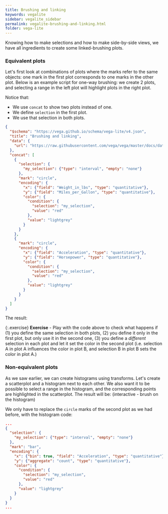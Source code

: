 ```yaml
---
title: Brushing and linking
keywords: vegalite
sidebar: vegalite_sidebar
permalink: vegalite-brushing-and-linking.html
folder: vega-lite
---
```

Knowing how to make selections and how to make side-by-side views, we have all ingredients to create some linked-brushing plots.

### Equivalent plots
Let's first look at combinations of plots where the marks refer to the same objects: one mark in the first plot corresponds to one marks in the other plot. Below is an example script for one-way brushing: we create 2 plots, and selecting a range in the left plot will highlight plots in the right plot.

Notice that:
- We use `concat` to show two plots instead of one.
- We define `selection` in the first plot.
- We use that selection in both plots.

```json
{
  "$schema": "https://vega.github.io/schema/vega-lite/v4.json",
  "title": "Brushing and linking",
  "data": {
    "url": "https://raw.githubusercontent.com/vega/vega/master/docs/data/cars.json"
  },
  "concat": [
    {
      "selection": {
        "my_selection": {"type": "interval", "empty": "none"}
      },
      "mark": "circle",
      "encoding": {
        "x": {"field": "Weight_in_lbs", "type": "quantitative"},
        "y": {"field": "Miles_per_Gallon", "type": "quantitative"},
        "color": {
          "condition": {
            "selection": "my_selection",
            "value": "red"
          },
          "value": "lightgrey"
        }
      }
    },
    {
      "mark": "circle",
      "encoding": {
        "x": {"field": "Acceleration", "type": "quantitative"},
        "y": {"field": "Horsepower", "type": "quantitative"},
        "color": {
          "condition": {
            "selection": "my_selection",
            "value": "red"
          },
          "value": "lightgrey"
        }
      }
    }
  ]
}
```

The result:

<div id="vis5"></div>
<script type="text/javascript">
  var yourVlSpec = {
    "$schema": "https://vega.github.io/schema/vega-lite/v4.json",
    "title": "Brushing and linking",
    "data": {
      "url": "https://raw.githubusercontent.com/vega/vega/master/docs/data/cars.json"
    },
    "concat": [
      {
        "selection": {
          "my_selection": {"type": "interval", "empty": "none"}
        },
        "mark": "circle",
        "encoding": {
          "x": {"field": "Weight_in_lbs", "type": "quantitative"},
          "y": {"field": "Miles_per_Gallon", "type": "quantitative"},
          "color": {
            "condition": {
              "selection": "my_selection",
              "value": "red"
            },
            "value": "lightgrey"
          }
        }
      },
      {
        "mark": "circle",
        "encoding": {
          "x": {"field": "Acceleration", "type": "quantitative"},
          "y": {"field": "Horsepower", "type": "quantitative"},
          "color": {
            "condition": {
              "selection": "my_selection",
              "value": "red"
            },
            "value": "lightgrey"
          }
        }
      }
    ]
  };
  vegaEmbed('#vis5', yourVlSpec);
</script>

<!--
<img src="{{ site.baseurl }}/assets/vegalite-brushinglinking.png" width="50%" />
-->

{:.exercise}
**Exercise** - Play with the code above to check what happens if (1) you define the same selection in both plots, (2) you define it only in the first plot, but only use it in the second one, (3) you define a _different_ selection in each plot and let it set the color in the second plot (i.e. selection A in plot A influences the color in plot B, and selection B in plot B sets the color in plot A.)

<!--
{
  "$schema": "https://vega.github.io/schema/vega-lite/v4.json",
  "title": "Brushing and linking",
  "data": {
    "url": "https://raw.githubusercontent.com/vega/vega/master/docs/data/cars.json"
  },
  "concat": [
    {
      "selection": {
        "my_selection": {"type": "interval", "empty": "none"}
      },
      "mark": "circle",
      "encoding": {
        "x": {"field": "Weight_in_lbs", "type": "quantitative"},
        "y": {"field": "Miles_per_Gallon", "type": "quantitative"},
        "color": {
          "condition": {
            "selection": "my_selection2",
            "value": "red"
          },
          "value": "lightgrey"
        }
      }
    },
    {
      "selection": {
        "my_selection2": {"type": "interval", "empty": "none"}
      },
      "mark": "circle",
      "encoding": {
        "x": {"field": "Acceleration", "type": "quantitative"},
        "y": {"field": "Horsepower", "type": "quantitative"},
        "color": {
          "condition": {
            "selection": "my_selection",
            "value": "red"
          },
          "value": "lightgrey"
        }
      }
    }
  ]
}
-->

### Non-equivalent plots
As we saw earlier, we can create histograms using transforms. Let's create a scatterplot and a histogram next to each other. We also want it to be possible to select a range in the histogram, and the corresponding points are highlighted in the scatterplot. The result will be: (interactive - brush on the histogram)

<div id="vis9"></div>
<script type="text/javascript">
  var yourVlSpec = {
    "$schema": "https://vega.github.io/schema/vega-lite/v4.json",
    "title": "Brushing and linking",
    "data": {
      "url": "https://raw.githubusercontent.com/vega/vega/master/docs/data/cars.json"
    },
    "concat": [
      {
        "mark": "circle",
        "encoding": {
          "x": {"field": "Weight_in_lbs", "type": "quantitative"},
          "y": {"field": "Miles_per_Gallon", "type": "quantitative"},
          "color": {
            "condition": {
              "selection": "my_selection",
              "value": "red"
            },
            "value": "lightgrey"
          }
        }
      },
      {
        "selection": {
          "my_selection": {"type": "interval", "empty": "none"}
        },
        "mark": "bar",
        "encoding": {
          "x": {"bin": true, "field": "Acceleration", "type": "quantitative"},
          "y": {"aggregate": "count", "type": "quantitative"},
          "color": {
            "condition": {
              "selection": "my_selection",
              "value": "red"
            },
            "value": "lightgrey"
          }
        }
      }
    ]
  };
  vegaEmbed('#vis9', yourVlSpec);
</script>

We only have to replace the `circle` marks of the second plot as we had before, with the histogram code:

```json
...
{
  "selection": {
    "my_selection": {"type": "interval", "empty": "none"}
  },
  "mark": "bar",
  "encoding": {
    "x": {"bin": true, "field": "Acceleration", "type": "quantitative"},
    "y": {"aggregate": "count", "type": "quantitative"},
    "color": {
      "condition": {
        "selection": "my_selection",
        "value": "red"
      },
      "value": "lightgrey"
    }
  }
}
...
```
